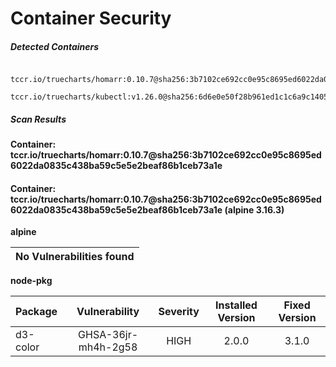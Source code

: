 # Container Security

##### Detected Containers

          tccr.io/truecharts/homarr:0.10.7@sha256:3b7102ce692cc0e95c8695ed6022da0835c438ba59c5e5e2beaf86b1ceb73a1e
          tccr.io/truecharts/kubectl:v1.26.0@sha256:6d6e0e50f28b961ed1c1c6a9c140553238641591fbdc9ac7c1a348636f78c552

##### Scan Results

**Container: tccr.io/truecharts/homarr:0.10.7@sha256:3b7102ce692cc0e95c8695ed6022da0835c438ba59c5e5e2beaf86b1ceb73a1e**

#### Container: tccr.io/truecharts/homarr:0.10.7@sha256:3b7102ce692cc0e95c8695ed6022da0835c438ba59c5e5e2beaf86b1ceb73a1e (alpine 3.16.3)
    

**alpine**

      
| No Vulnerabilities found         |
|:---------------------------------|

      

**node-pkg**

      
| Package         |    Vulnerability   |   Severity  |  Installed Version | Fixed Version |
|:----------------|:------------------:|:-----------:|:------------------:|:-------------:|
| d3-color         |    GHSA-36jr-mh4h-2g58   |   HIGH  |  2.0.0 | 3.1.0 |

